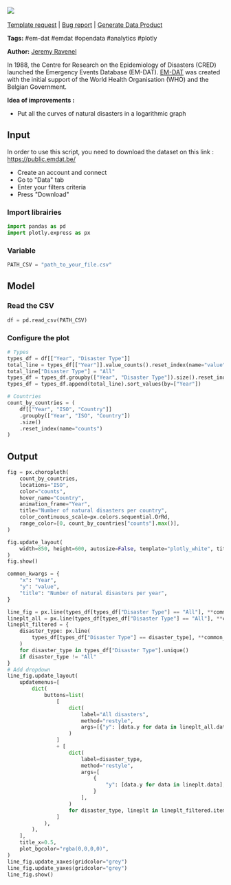 <a href="https://app.naas.ai/user-redirect/naas/downloader?url=https://raw.githubusercontent.com/jupyter-naas/awesome-notebooks/master/EM-DAT/EM-DAT_natural_disasters.ipynb" target="_parent"><img src="https://naasai-public.s3.eu-west-3.amazonaws.com/Open_in_Naas_Lab.svg"/></a><br><br><a href="https://github.com/jupyter-naas/awesome-notebooks/issues/new?assignees=&labels=&template=template-request.md&title=Tool+-+Action+of+the+notebook+">Template request</a> | <a href="https://github.com/jupyter-naas/awesome-notebooks/issues/new?assignees=&labels=bug&template=bug_report.md&title=EM-DAT+-+Natural+disasters:+Error+short+description">Bug report</a> | <a href="https://app.naas.ai/user-redirect/naas/downloader?url=https://raw.githubusercontent.com/jupyter-naas/awesome-notebooks/master/Naas/Naas_Start_data_product.ipynb" target="_parent">Generate Data Product</a>

**Tags:** #em-dat #emdat #opendata #analytics #plotly

**Author:** [Jeremy Ravenel](https://www.linkedin.com/in/ACoAAAJHE7sB5OxuKHuzguZ9L6lfDHqw--cdnJg/)

In 1988, the Centre for Research on the Epidemiology of Disasters (CRED) launched the Emergency Events Database (EM-DAT). [EM-DAT](https://www.emdat.be/) was created with the initial support of the World Health Organisation (WHO) and the Belgian Government.

**Idea of improvements :**
- Put all the curves of natural disasters in a logarithmic graph

## Input

In order to use this script, you need to download the dataset on this link :
https://public.emdat.be/
- Create an account and connect
- Go to "Data" tab
- Enter your filters criteria
- Press "Download"

### Import librairies


```python
import pandas as pd
import plotly.express as px
```

### Variable


```python
PATH_CSV = "path_to_your_file.csv"
```

## Model

### Read the CSV


```python
df = pd.read_csv(PATH_CSV)
```

### Configure the plot


```python
# Types
types_df = df[["Year", "Disaster Type"]]
total_line = types_df[["Year"]].value_counts().reset_index(name="value")
total_line["Disaster Type"] = "All"
types_df = types_df.groupby(["Year", "Disaster Type"]).size().reset_index(name="value")
types_df = types_df.append(total_line).sort_values(by=["Year"])

# Countries
count_by_countries = (
    df[["Year", "ISO", "Country"]]
    .groupby(["Year", "ISO", "Country"])
    .size()
    .reset_index(name="counts")
)
```

## Output


```python
fig = px.choropleth(
    count_by_countries,
    locations="ISO",
    color="counts",
    hover_name="Country",
    animation_frame="Year",
    title="Number of natural disasters per country",
    color_continuous_scale=px.colors.sequential.OrRd,
    range_color=[0, count_by_countries["counts"].max()],
)

fig.update_layout(
    width=850, height=600, autosize=False, template="plotly_white", title_x=0.5
)
fig.show()
```


```python
common_kwargs = {
    "x": "Year",
    "y": "value",
    "title": "Number of natural disasters per year",
}

line_fig = px.line(types_df[types_df["Disaster Type"] == "All"], **common_kwargs)
lineplt_all = px.line(types_df[types_df["Disaster Type"] == "All"], **common_kwargs)
lineplt_filtered = {
    disaster_type: px.line(
        types_df[types_df["Disaster Type"] == disaster_type], **common_kwargs
    )
    for disaster_type in types_df["Disaster Type"].unique()
    if disaster_type != "All"
}
# Add dropdown
line_fig.update_layout(
    updatemenus=[
        dict(
            buttons=list(
                [
                    dict(
                        label="All disasters",
                        method="restyle",
                        args=[{"y": [data.y for data in lineplt_all.data]}],
                    )
                ]
                + [
                    dict(
                        label=disaster_type,
                        method="restyle",
                        args=[
                            {
                                "y": [data.y for data in lineplt.data],
                            }
                        ],
                    )
                    for disaster_type, lineplt in lineplt_filtered.items()
                ]
            ),
        ),
    ],
    title_x=0.5,
    plot_bgcolor="rgba(0,0,0,0)",
)
line_fig.update_xaxes(gridcolor="grey")
line_fig.update_yaxes(gridcolor="grey")
line_fig.show()
```
